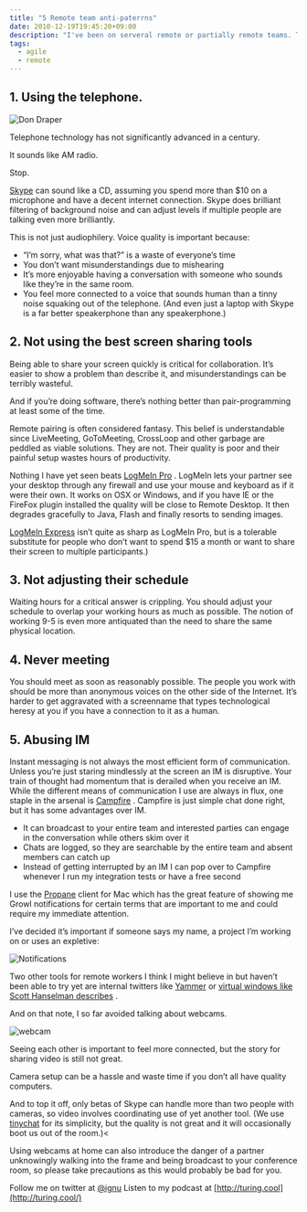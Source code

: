 ```yaml
---
title: "5 Remote team anti-paterrns"
date: 2010-12-19T19:45:20+09:00
description: "I've been on serveral remote or partially remote teams. These are some antipatterns I've noticed over the years"
tags:
  - agile
  - remote
---
```


## 1. Using the telephone.

![Don Draper](/images/posts/remote-teams/don-draper.jpg)

Telephone technology has not significantly advanced in a century.

It sounds like AM radio.

Stop.

 [Skype](http://skype.com/)  can sound like a CD, assuming you spend more than $10 on a microphone and have a decent internet connection. Skype does brilliant filtering of background noise and can adjust levels if multiple people are talking even more brilliantly.

This is not just audiophilery. Voice quality is important because:

* “I’m sorry, what was that?” is a waste of everyone’s time
* You don’t want misunderstandings due to mishearing
* It’s more enjoyable having a conversation with someone who sounds like they’re in the same room.
* You feel more connected to a voice that sounds human than a tinny noise squaking out of the telephone.
(And even just a laptop with Skype is a far better speakerphone than any speakerphone.)

## 2. Not using the best screen sharing tools

Being able to share your screen quickly is critical for collaboration. It’s easier to show a problem than describe it, and misunderstandings can be terribly wasteful.

And if you’re doing software, there’s nothing better than pair-programming at least some of the time.

Remote pairing is often considered fantasy. This belief is understandable since LiveMeeting, GoToMeeting, CrossLoop and other garbage are peddled as viable solutions. They are not. Their quality is poor and their painful setup wastes hours of productivity.

Nothing I have yet seen beats  [LogMeIn Pro](https://secure.logmein.com/US/products/pro2/) . LogMeIn lets your partner see your desktop through any firewall and use your mouse and keyboard as if it were their own.  It works on OSX or Windows, and if you have IE or the FireFox plugin installed the quality will be close to Remote Desktop. It then degrades gracefully to Java, Flash and finally resorts to sending images.

 [LogMeIn Express](https://join.me/)  isn’t quite as sharp as LogMeIn Pro, but is a tolerable substitute for people who don’t want to spend $15 a month or want to share their screen to multiple participants.)

## 3. Not adjusting their schedule

Waiting hours for a critical answer is crippling. You should adjust your schedule to overlap your working hours as much as possible. The notion of working 9-5 is even more antiquated than the need to share the same physical location.

## 4. Never meeting

You should meet as soon as reasonably possible. The people you work with should be more than anonymous voices on the other side of the Internet. It’s harder to get aggravated with a screenname that types technological heresy at you if you have a connection to it as a human.

## 5. Abusing IM

Instant messaging is not always the most efficient form of communication.
Unless you’re just staring mindlessly at the screen an IM is disruptive.  Your train of thought had momentum that is derailed when you receive an IM.
While the different means of communication I use are always in flux, one staple in the arsenal is  [Campfire](http://campfirenow.com/) . Campfire is just simple chat done right, but it has some advantages over IM.

* It can broadcast to your entire team and interested parties can engage in the conversation while others skim over it
* Chats are logged, so they are searchable by the entire team and absent members can catch up
* Instead of getting interrupted by an IM I can pop over to Campfire whenever I run my integration tests or have a free second

I use the  [Propane](http://www.propaneapp.com/)  client for Mac which has the great feature of showing me Growl notifications for certain terms that are important to me and could require my immediate attention.

I’ve decided it’s important if someone says my name, a project I’m working on or uses an expletive:

![Notifications](/images/posts/remote-teams/notifcations.png)

Two other tools for remote workers I think I might believe in but haven’t been able to try yet are internal twitters like  [Yammer](http://yammer.com/)  or  [virtual windows like Scott Hanselman describes](http://www.hanselman.com/blog/VirtualCamaraderieAPersistentVideoPortalForTheRemoteWorker.aspx) .

And on that note, I so far avoided talking about webcams. 

![webcam](/images/posts/remote-teams/webcam.jpg)


Seeing each other is important to feel more connected, but the story for sharing video is still not great.

Camera setup can be a hassle and waste time if you don’t all have quality computers.

And to top it off, only betas of Skype can handle more than two people with cameras, so video involves coordinating use of yet another tool.  (We use  [tinychat](http://tinychat.com/)  for its simplicity, but the quality is not great and it will occasionally boot us out of the room.)<

Using webcams at home can also introduce the danger of a partner unknowingly walking into the frame and being broadcast to your conference room, so please take precautions as this would probably be bad for you.

Follow me on twitter at  [@ignu](http://www.twitter.com/ignu) 
Listen to my podcast at  [http://turing.cool](http://turing.cool/) 

